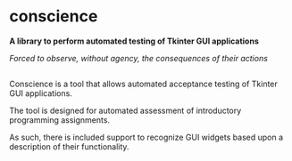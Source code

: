 # conscience

__A library to perform automated testing of Tkinter GUI applications__

_Forced to observe, without agency, the consequences of their actions_

## 

Conscience is a tool that allows automated acceptance testing
of Tkinter GUI applications.

The tool is designed for automated assessment of introductory
programming assignments.

As such, there is included support to recognize GUI widgets
based upon a description of their functionality.
